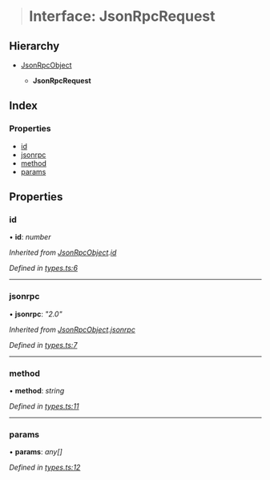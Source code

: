 > # Interface: JsonRpcRequest

## Hierarchy

* [JsonRpcObject](_types_.jsonrpcobject.md)

  * **JsonRpcRequest**

## Index

### Properties

* [id](_types_.jsonrpcrequest.md#id)
* [jsonrpc](_types_.jsonrpcrequest.md#jsonrpc)
* [method](_types_.jsonrpcrequest.md#method)
* [params](_types_.jsonrpcrequest.md#params)

## Properties

###  id

• **id**: *number*

*Inherited from [JsonRpcObject](_types_.jsonrpcobject.md).[id](_types_.jsonrpcobject.md#id)*

*Defined in [types.ts:6](https://github.com/polkadot-js/api/blob/43ca02b/packages/rpc-provider/src/types.ts#L6)*

___

###  jsonrpc

• **jsonrpc**: *"2.0"*

*Inherited from [JsonRpcObject](_types_.jsonrpcobject.md).[jsonrpc](_types_.jsonrpcobject.md#jsonrpc)*

*Defined in [types.ts:7](https://github.com/polkadot-js/api/blob/43ca02b/packages/rpc-provider/src/types.ts#L7)*

___

###  method

• **method**: *string*

*Defined in [types.ts:11](https://github.com/polkadot-js/api/blob/43ca02b/packages/rpc-provider/src/types.ts#L11)*

___

###  params

• **params**: *any[]*

*Defined in [types.ts:12](https://github.com/polkadot-js/api/blob/43ca02b/packages/rpc-provider/src/types.ts#L12)*